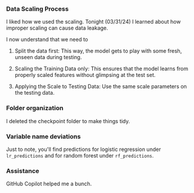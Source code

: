### Data Scaling Process

I liked how we used the scaling. Tonight (03/31/24) I learned about how improper scaling can cause data leakage.

I now understand that we need to 

1. Split the data first: This way, the model gets to play with some fresh, unseen data during testing.

2. Scaling the Training Data only: This ensures that the model learns from properly scaled features without glimpsing at the test set. 

3. Applying the Scale to Testing Data: Use the same scale parameters on the testing data. 

### Folder organization
I deleted the checkpoint folder to make things tidy. 

### Variable name deviations
Just to note, you'll find predictions for logistic regression under `lr_predictions` and for random forest under `rf_predictions`.

### Assistance

GitHub Copilot helped me a bunch. 
